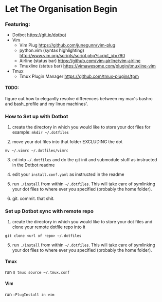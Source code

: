 # Let The Organisation Begin

### Featuring:
- Dotbot https://git.io/dotbot
- Vim
    - Vim Plug https://github.com/junegunn/vim-plug
    - python.vim (syntax highlighting) http://www.vim.org/scripts/script.php?script_id=790
    - Airline (status bar) https://github.com/vim-airline/vim-airline
    - Tmuxline (status bar) https://vimawesome.com/plugin/tmuxline-vim
- Tmux
    - Tmux Plugin Manager https://github.com/tmux-plugins/tpm



#### TODO:
figure out how to elegantly resolve differences between my mac's bashrc and
bash_profile and my linux machines'. 


### How to Set up with Dotbot

1) create the directory in which you would like to store your dot files
for example: `mkdir ~/.dotfiles`

2) move your dot files into that folder EXCLUDING the dot

`mv ~/.vimrc ~/.dotfiles/vimrc`

3) cd into `~/.dotfiles` and do the git init and submodule stuff as instructed in
the Dotbot readme

4) edit your `install.conf.yaml` as instructed in the readme

5) run `./install` from within `~/.dotfiles`. This will take care of symlinking your
dot files to where ever you specified (probably the home folder).

6) git. commit. that shit.


### Set up Dotbot sync with remote repo

1) create the directory in which you would like to store your dot files and
clone your remote dotfile repo into it

`git clone <url of repo> ~/.dotfiles`

5) run `./install` from within `~/.dotfiles`. This will take care of symlinking your
dot files to where ever you specified (probably the home folder).


#### Tmux
run `$ tmux source ~/.tmux.conf`

#### Vim
run `:PlugInstall in vim`


